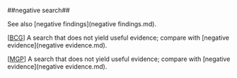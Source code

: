 ##negative search##

See also [negative findings](negative findings.md).

\[[BCG](SOURCES.md#BCG)\] A search that does not yield useful evidence; compare with [negative evidence](negative evidence.md). 

\[[MGP](SOURCES.md#MGP)\] A search that does not yield useful evidence; compare with [negative evidence](negative evidence.md). 
